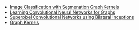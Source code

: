 * [Image Classification with Segmenation Graph Kernels](http://www.di.ens.fr/~fbach/harchaoui_bach_cvpr07.pdf)
* [Learning Convolutional Neural Networks for Graphs](https://arxiv.org/pdf/1605.05273.pdf)
* [Superpixel Convolutional Networks using Bilateral Inceptions](https://arxiv.org/pdf/1511.06739v5.pdf)
* [Graph Kernels](https://edoc.ub.uni-muenchen.de/7169/1/Borgwardt_KarstenMichael.pdf)
